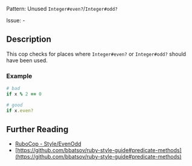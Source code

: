 Pattern: Unused `Integer#even?`/`Integer#odd?`

Issue: -

## Description

This cop checks for places where `Integer#even?` or `Integer#odd?` should have been used.

### Example

```ruby
# bad
if x % 2 == 0

# good
if x.even?
```

## Further Reading

* [RuboCop - Style/EvenOdd](https://rubocop.readthedocs.io/en/latest/cops_style/#styleevenodd)
* [https://github.com/bbatsov/ruby-style-guide#predicate-methods](https://github.com/bbatsov/ruby-style-guide#predicate-methods)
